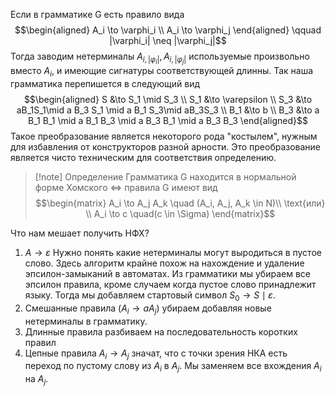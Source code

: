 Если в грамматике G есть правило вида 
$$\begin{aligned}
A_i \to \varphi_i \\
A_i \to \varphi_j
\end{aligned} \qquad |\varphi_i| \neq |\varphi_j|$$
Тогда заводим нетерминалы $A_{i,|\varphi_i|}, A_{i, |\varphi_j|}$ используемые произвольно вместо $A_i$, и имеющие сигнатуры соответствующей длинны.
Так наша грамматика перепишется в следующий вид
$$\begin{aligned}
S &\to S_1 \mid S_3 \\
S_1 &\to \varepsilon \\
S_3 &\to aB_1S_1\mid a B_3 S_1 \mid a B_1 S_3\mid aB_3S_3 \\
B_1 &\to b \\
B_3 &\to a B_1 B_1 \mid a B_1 B_3 \mid a B_3 B_1 \mid a B_3 B_3
\end{aligned}$$
Такое преобразование является некоторого рода "костылем", нужным для избавления от конструкторов разной арности. Это преобразование является чисто техническим для соответствия определению.

>[!note] Определение 
> Грамматика G находится в нормальной форме Хомского $\Leftrightarrow$ правила G имеют вид
> $$\begin{matrix}
> A_i \to A_j A_k \quad (A_i, A_j, A_k \in N)\\
> \text{или} \\
> A_i \to c \quad(c \in \Sigma)
> \end{matrix}$$

Что нам мешает получить НФХ?
1) $A \to \varepsilon$
	Нужно понять какие нетерминалы могут выродиться в пустое слово.  Здесь алгоритм крайне похож на нахождение и удаление эпсилон-замыканий в автоматах. Из грамматики мы убираем все эпсилон правила, кроме случаем когда пустое слово принадлежит языку. Тогда мы добавляем стартовый символ $S_0 \to S \mid \varepsilon$.
2) Смешанные правила ($A_i \to a A_j$) убираем добавляя новые нетерминалы в грамматику. 
3) Длинные правила разбиваем на последовательность коротких правил
4) Цепные правила $A_i \to A_j$ значат, что с точки зрения НКА есть переход по пустому слову из $A_i$ в $A_j$. Мы заменяем все вхождения $A_i$ на $A_j$.